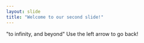 ```yaml
---
layout: slide
title: "Welcome to our second slide!"
---
```

"to infinity, and beyond"
Use the left arrow to go back!

